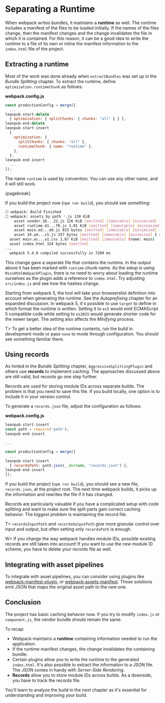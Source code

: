 # Separating a Runtime

When webpack writes bundles, it maintains a **runtime** as well. The runtime includes a manifest of the files to be loaded initially. If the names of the files change, then the manifest changes and the change invalidates the file in which it is contained. For this reason, it can be a good idea to write the runtime to a file of its own or inline the manifest information to the `index.html` file of the project.

## Extracting a runtime

Most of the work was done already when `extractBundles` was set up in the _Bundle Splitting_ chapter. To extract the runtime, define `optimization.runtimeChunk` as follows:

**webpack.config.js**

```javascript
const productionConfig = merge([
  ...
leanpub-start-delete
  { optimization: { splitChunks: { chunks: "all" } } },
leanpub-end-delete
leanpub-start-insert
  {
    optimization: {
      splitChunks: { chunks: "all" },
      runtimeChunk: { name: "runtime" },
    },
  },
leanpub-end-insert
  ...
]);
```

The name `runtime` is used by convention. You can use any other name, and it will still work.

{pagebreak}

If you build the project now (`npm run build`), you should see something:

```bash
⬡ webpack: Build Finished
⬡ webpack: assets by path *.js 130 KiB
    asset vendor.16...22.js 126 KiB [emitted] [immutable] [minimized] (name: vendor) (id hint: commons) 2 related assets
    asset runtime.41...f8.js 3.01 KiB [emitted] [immutable] [minimized] (name: runtime) 2 related assets
    asset main.ed...dd.js 633 bytes [emitted] [immutable] [minimized] (name: main) 2 related assets
    asset 34.a4...c5.js 257 bytes [emitted] [immutable] [minimized] 2 related assets
  asset main.ac...a1.css 1.87 KiB [emitted] [immutable] (name: main)
  asset index.html 324 bytes [emitted]
...
  webpack 5.4.0 compiled successfully in 7209 ms
```

This change gave a separate file that contains the runtime. In the output above it has been marked with `runtime` chunk name. As the setup is using `MiniHtmlWebpackPlugin`, there is no need to worry about loading the runtime ourselves as the plugin adds a reference to `index.html`. Try adjusting `src/index.js` and see how the hashes change.

Starting from webpack 5, the tool will take your browserslist definition into account when generating the runtime. See the _Autoprefixing_ chapter for an expanded discussion. In webpack 5, it's possible to use `target` to define in which format the runtime is written. Setting it to `es5` would emit ECMAScript 5 compatible code while setting to `es2015` would generate shorter code for the newer target. The setting also affects the _Minifying_ process.

T> To get a better idea of the runtime contents, run the build in development mode or pass `none` to mode through configuration. You should see something familiar there.

## Using records

As hinted in the _Bundle Splitting_ chapter, `AggressiveSplittingPlugin` and others use **records** to implement caching. The approaches discussed above are still valid, but records go one step further.

Records are used for storing module IDs across separate builds. The problem is that you need to save this file. If you build locally, one option is to include it in your version control.

To generate a `records.json` file, adjust the configuration as follows:

**webpack.config.js**

```javascript
leanpub-start-insert
const path = require('path');
leanpub-end-insert

...

const productionConfig = merge([
  ...
leanpub-start-insert
  { recordsPath: path.join(__dirname, "records.json") },
leanpub-end-insert
]);
```

If you build the project (`npm run build`), you should see a new file, `records.json`, at the project root. The next time webpack builds, it picks up the information and rewrites the file if it has changed.

Records are particularly valuable if you have a complicated setup with code splitting and want to make sure the split parts gain correct caching behavior. The biggest problem is maintaining the record file.

T> `recordsInputPath` and `recordsOutputPath` give more granular control over input and output, but often setting only `recordsPath` is enough.

W> If you change the way webpack handles module IDs, possible existing records are still taken into account! If you want to use the new module ID scheme, you have to delete your records file as well.

## Integrating with asset pipelines

To integrate with asset pipelines, you can consider using plugins like [webpack-manifest-plugin](https://www.npmjs.com/package/webpack-manifest-plugin), or [webpack-assets-manifest](https://www.npmjs.com/package/webpack-assets-manifest). These solutions emit JSON that maps the original asset path to the new one.

## Conclusion

The project has basic caching behavior now. If you try to modify `index.js` or `component.js`, the vendor bundle should remain the same.

To recap:

- Webpack maintains a **runtime** containing information needed to run the application.
- If the runtime manifest changes, the change invalidates the containing bundle.
- Certain plugins allow you to write the runtime to the generated `index.html`. It's also possible to extract the information to a JSON file. The JSON comes in handy with _Server-Side Rendering_.
- **Records** allow you to store module IDs across builds. As a downside, you have to track the records file.

You'll learn to analyze the build in the next chapter as it's essential for understanding and improving your build.
